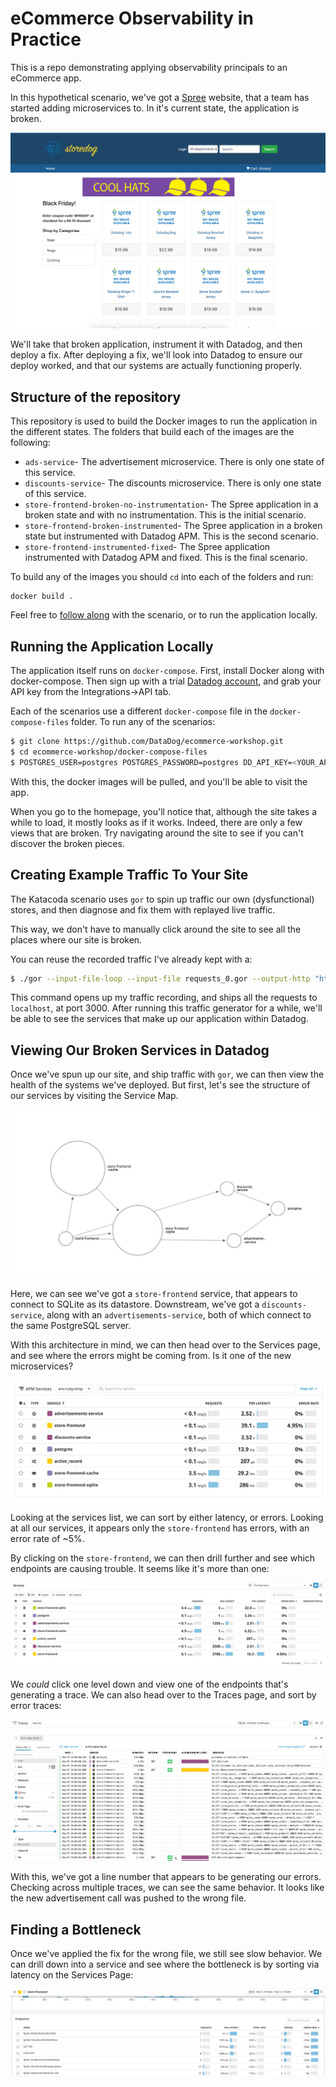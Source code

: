 
# eCommerce Observability in Practice 

This is a repo demonstrating applying observability principals to an eCommerce app.

In this hypothetical scenario, we've got a [Spree](https://spreecommerce.org/) website, that a team has started adding microservices to. In it's current state, the application is broken.

![storedog](https://github.com/DataDog/ecommerce-workshop/raw/master/images/storedog.png)

We'll take that broken application, instrument it with Datadog, and then deploy a fix. After deploying a fix, we'll look into Datadog to ensure our deploy worked, and that our systems are actually functioning properly.

## Structure of the repository

This repository is used to build the Docker images to run the application in the different states. The folders that build each of the images are the following:

* `ads-service`- The advertisement microservice. There is only one state of this service.
* `discounts-service`- The discounts microservice. There is only one state of this service.
* `store-frontend-broken-no-instrumentation`- The Spree application in a broken state and with no instrumentation. This is the initial scenario.
* `store-frontend-broken-instrumented`- The Spree application in a broken state but instrumented with Datadog APM. This is the second scenario.
* `store-frontend-instrumented-fixed`- The Spree application instrumented with Datadog APM and fixed. This is the final scenario.

To build any of the images you should `cd` into each of the folders and run:

```
docker build .
```

Feel free to [follow along](https://www.katacoda.com/DataDog/scenarios/ecommerce-workshop) with the scenario, or to run the application locally.

## Running the Application Locally

The application itself runs on `docker-compose`. First, install Docker along with docker-compose. Then sign up with a trial [Datadog account](https://www.datadoghq.com/), and grab your API key from the Integrations->API tab.

Each of the scenarios use a different `docker-compose` file in the `docker-compose-files` folder. To run any of the scenarios:

```bash
$ git clone https://github.com/DataDog/ecommerce-workshop.git
$ cd ecommerce-workshop/docker-compose-files
$ POSTGRES_USER=postgres POSTGRES_PASSWORD=postgres DD_API_KEY=<YOUR_API_KEY> docker-compose -f <docker_compose_with_your_selected_scenario> up
```

With this, the docker images will be pulled, and you'll be able to visit the app.

When you go to the homepage, you'll notice that, although the site takes a while to load, it mostly looks as if it works. Indeed, there are only a few views that are broken. Try navigating around the site to see if you can't discover the broken pieces.

## Creating Example Traffic To Your Site

The Katacoda scenario uses `gor` to spin up traffic our own (dysfunctional) stores, and then diagnose and fix them with replayed live traffic.

This way, we don't have to manually click around the site to see all the places where our site is broken.

You can reuse the recorded traffic I've already kept with a:

```bash
$ ./gor --input-file-loop --input-file requests_0.gor --output-http "http://localhost:3000"
```

This command opens up my traffic recording, and ships all the requests to `localhost`, at port 3000. After running this traffic generator for a while, we'll be able to see the services that make up our application within Datadog.

## Viewing Our Broken Services in Datadog

Once we've spun up our site, and ship traffic with `gor`, we can then view the health of the systems we've deployed. But first, let's see the structure of our services by visiting the Service Map.

![Datadog Service Map](https://github.com/DataDog/ecommerce-workshop/raw/master/images/service-map.png)

Here, we can see we've got a `store-frontend` service, that appears to connect to SQLite as its datastore. Downstream, we've got a `discounts-service`, along with an `advertisements-service`, both of which connect to the same PostgreSQL server.

With this architecture in mind, we can then head over to the Services page, and see where the errors might be coming from. Is it one of the new microservices?

![Datadog Services List](https://github.com/DataDog/ecommerce-workshop/raw/master/images/services-list.png)

Looking at the services list, we can sort by either latency, or errors. Looking at all our services, it appears only the `store-frontend` has errors, with an error rate of ~5%.

By clicking on the `store-frontend`, we can then drill further and see which endpoints are causing trouble. It seems like it's more than one:

![View Trace](https://github.com/DataDog/ecommerce-workshop/raw/master/images/problematic-service.gif)

We _could_ click one level down and view one of the endpoints that's generating a trace. We can also head over to the Traces page, and sort by error traces:

![Trace Errors](https://github.com/DataDog/ecommerce-workshop/raw/master/images/error-traces.gif)

With this, we've got a line number that appears to be generating our errors. Checking across multiple traces, we can see the same behavior. It looks like the new advertisement call was pushed to the wrong file.

## Finding a Bottleneck

Once we've applied the fix for the wrong file, we still see slow behavior. We can drill down into a service and see where the bottleneck is by sorting via latency on the Services Page:

![Bottleneck](https://github.com/DataDog/ecommerce-workshop/raw/master/images/bottleneck.gif)

